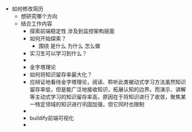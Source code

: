 - 如何修改简历
	- 想研究哪个方向
	- 结合工作内容
		- 探索前端稳定性 涉及到监控架构层面
		- 如何开始探索？
			- 围绕 是什么 为什么 怎么做
		- 实习生可以学习到什么？
		-
		- 金字塔理论
		- 如何将知识留存率最大化？
		- 应辩证地看待金字塔理论，阅读、聆听此类被动式学习方法虽然知识留存率低，但是能广泛地接收知识，拓展认知的边界。而演示、讲解等主动式学习的知识留存率高，原因在于将知识进行了收敛，聚焦某一特定领域的知识进行巩固加强，但它同时也限制
		-
		- buildify前端可视化
		-
